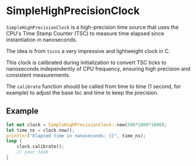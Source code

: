 # SimpleHighPrecisionClock

`SimpleHighPrecisionClock` is a high-precision time source that uses the CPU's Time Stamp Counter (TSC) to measure time elapsed since instantiation in nanoseconds.

The idea is from `tscns` a very impressive and lightweight clock in C.

This clock is calibrated during initialization to convert TSC ticks to nanoseconds independently of CPU frequency, ensuring high precision and consistent measurements.

The `calibrate` function should be called from time to time (1 second, for example) to adjust the base tsc and time to keep the precision.

## Example
```rust
let mut clock = SimpleHighPrecisionClock::new(500*1000*1000);
let time_ns = clock.now();
println!("Elapsed time in nanoseconds: {}", time_ns);
loop {
    clock.calibrate();
    // your task
}
